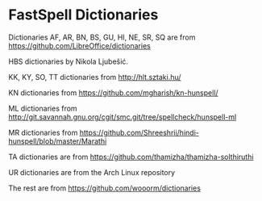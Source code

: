 # FastSpell Dictionaries

Dictionaries AF, AR, BN, BS, GU, HI, NE, SR, SQ are from https://github.com/LibreOffice/dictionaries

HBS dictionaries by Nikola Ljubešić.

KK, KY, SO,  TT dictionaries from http://hlt.sztaki.hu/

KN dictionaries from https://github.com/mgharish/kn-hunspell/

ML dictionaries from http://git.savannah.gnu.org/cgit/smc.git/tree/spellcheck/hunspell-ml

MR dictionaries from https://github.com/Shreeshrii/hindi-hunspell/blob/master/Marathi

TA dictionaries are from https://github.com/thamizha/thamizha-solthiruthi

UR dictionaries are from the Arch Linux repository

The rest are from https://github.com/wooorm/dictionaries

